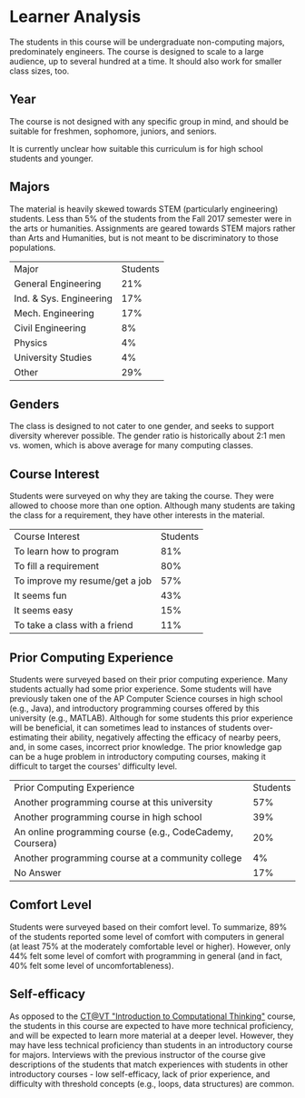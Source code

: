 Learner Analysis
================

The students in this course will be undergraduate non-computing majors, predominately engineers. The course is designed to scale to a large audience, up to several hundred at a time. It should also work for smaller class sizes, too.

Year
----

The course is not designed with any specific group in mind, and should be suitable for freshmen, sophomore, juniors, and seniors.

It is currently unclear how suitable this curriculum is for high school students and younger.

Majors
------

The material is heavily skewed towards STEM (particularly engineering) students. Less than 5% of the students from the Fall 2017 semester were in the arts or humanities. Assignments are geared towards STEM majors rather than Arts and Humanities, but is not meant to be discriminatory to those populations.

<table>
  <tr>
    <td>Major</td>
    <td>Students</td>
  </tr>
  <tr>
    <td>General Engineering</td>
    <td>21%</td>
  </tr>
  <tr>
    <td>Ind. & Sys. Engineering</td>
    <td>17%</td>
  </tr>
  <tr>
    <td>Mech. Engineering</td>
    <td>17%</td>
  </tr>
  <tr>
    <td>Civil Engineering</td>
    <td>8%</td>
  </tr>
  <tr>
    <td>Physics</td>
    <td>4%</td>
  </tr>
  <tr>
    <td>University Studies</td>
    <td>4%</td>
  </tr>
  <tr>
    <td>Other</td>
    <td>29%</td>
  </tr>
</table>


Genders
-------

The class is designed to not cater to one gender, and seeks to support diversity wherever possible. The gender ratio is historically about 2:1 men vs. women, which is above average for many computing classes. 

Course Interest
---------------

Students were surveyed on why they are taking the course. They were allowed to choose more than one option. Although many students are taking the class for a requirement, they have other interests in the material.

<table>
  <tr>
    <td>Course Interest</td>
    <td>Students</td>
  </tr>
  <tr>
    <td>To learn how to program</td>
    <td>81%</td>
  </tr>
  <tr>
    <td>To fill a requirement</td>
    <td>80%</td>
  </tr>
  <tr>
    <td>To improve my resume/get a job</td>
    <td>57%</td>
  </tr>
  <tr>
    <td>It seems fun</td>
    <td>43%</td>
  </tr>
  <tr>
    <td>It seems easy</td>
    <td>15%</td>
  </tr>
  <tr>
    <td>To take a class with a friend</td>
    <td>11%</td>
  </tr>
</table>


Prior Computing Experience
--------------------------

Students were surveyed based on their prior computing experience. Many students actually had some prior experience. Some students will have previously taken one of the AP Computer Science courses in high school (e.g., Java), and introductory programming courses offered by this university (e.g., MATLAB). Although for some students this prior experience will be beneficial, it can sometimes lead to instances of students over-estimating their ability, negatively affecting the efficacy of nearby peers, and, in some cases, incorrect prior knowledge. The prior knowledge gap can be a huge problem in introductory computing courses, making it difficult to target the courses' difficulty level.

<table>
  <tr>
    <td>Prior Computing Experience</td>
    <td>Students</td>
  </tr>
  <tr>
    <td>Another programming course at this university</td>
    <td>57%</td>
  </tr>
  <tr>
    <td>Another programming course in high school</td>
    <td>39%</td>
  </tr>
  <tr>
    <td>An online programming course (e.g., CodeCademy, Coursera)</td>
    <td>20%</td>
  </tr>
  <tr>
    <td>Another programming course at a community college</td>
    <td>4%</td>
  </tr>
  <tr>
    <td>No Answer</td>
    <td>17%</td>
  </tr>
</table>


Comfort Level
-------------

Students were surveyed based on their comfort level. To summarize, 89% of the students reported some level of comfort with computers in general (at least 75% at the moderately comfortable level or higher). However, only 44% felt some level of comfort with programming in general (and in fact, 40% felt some level of uncomfortableness).

Self-efficacy
-------------

As opposed to the [CT@VT "Introduction to Computational Thinking"](https://think.cs.vt.edu/ct/) course, the students in this course are expected to have more technical proficiency, and will be expected to learn more material at a deeper level. However, they may have less technical proficiency than students in an introductory course for majors. Interviews with the previous instructor of the course give descriptions of the students that match experiences with students in other introductory courses - low self-efficacy, lack of prior experience, and difficulty with threshold concepts (e.g., loops, data structures) are common.